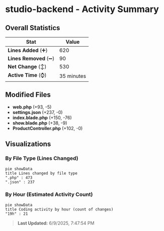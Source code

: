 # studio-backend - Activity Summary 

## Overall Statistics

| Stat                   | Value                                                             |
| ---------------------- | ----------------------------------------------------------------- |
| **Lines Added** (➕)   | 620                                          |
| **Lines Removed** (➖) | 90                                        |
| **Net Change** (↕)    | 530                |
| **Active Time** (⌚)   | 35 minutes |


## Modified Files
- **web.php** (+93, -5)
- **settings.json** (+237, -0)
- **index.blade.php** (+150, -76)
- **show.blade.php** (+38, -9)
- **ProductController.php** (+102, -0)

## Visualizations

### By File Type (Lines Changed)

```mermaid
pie showData
title Lines changed by file type
".php" : 473
".json" : 237
```

### By Hour (Estimated Activity Count)

```mermaid
pie showData
title Coding activity by hour (count of changes)
"19h" : 21
```


> **Last Updated:** 6/9/2025, 7:47:54 PM